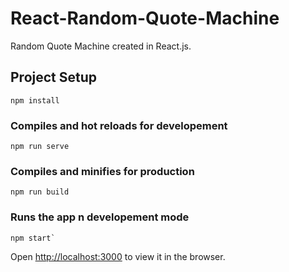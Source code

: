# React-Random-Quote-Machine
Random Quote Machine created in React.js.

## Project Setup
```
npm install
```

### Compiles and hot reloads  for developement
```
npm run serve
```

### Compiles and minifies for production
```
npm run build
```

### Runs the app n developement mode
```
npm start`
```
Open [http://localhost:3000](http://localhost:3000) to view it in the browser.
